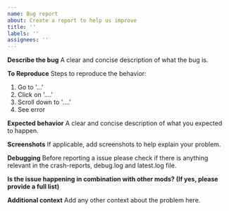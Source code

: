 ```yaml
---
name: Bug report
about: Create a report to help us improve
title: ''
labels: ''
assignees: ''
---
```


**Describe the bug**
A clear and concise description of what the bug is.

**To Reproduce**
Steps to reproduce the behavior:

1. Go to '...'
2. Click on '....'
3. Scroll down to '....'
4. See error

**Expected behavior**
A clear and concise description of what you expected to happen.

**Screenshots**
If applicable, add screenshots to help explain your problem.

**Debugging**
Before reporting a issue please check if there is anything relevant in the crash-reports, debug.log
and latest.log file.

**Is the issue happening in combination with other mods? (If yes, please provide a full list)**

**Additional context**
Add any other context about the problem here.
